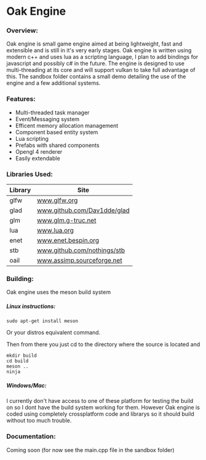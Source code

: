 # Oak Engine
### Overview:
 
Oak engine is small game engine aimed at being lightweight, fast and extensible and is still in it's very early stages. Oak engine is written using modern c++ and uses lua as a scripting language, I plan to add bindings for javascript and possibly c# in the future. The engine is designed to use multi-threading at its core and will support vulkan to take full advantage of this. The sandbox folder contains a small demo detailing the use of the engine and a few additional systems.

### Features:
- Multi-threaded task manager
- Event/Messaging system
- Efficent memory allocation management
- Component based entity system
- Lua scripting
- Prefabs with shared components
- Opengl 4 renderer
- Easily extendable

### Libraries Used:

| Library | Site |
| --- | --- |
| glfw | www.glfw.org |
| glad | www.github.com/Dav1dde/glad |
| glm | www.glm.g-truc.net |
| lua | www.lua.org |
| enet | www.enet.bespin.org |
| stb | www.github.com/nothings/stb |
| oail | www.assimp.sourceforge.net |

### Building:

Oak engine uses the meson build system

##### Linux instructions:
~~~~
sudo apt-get install meson
~~~~
Or your distros equivalent command.

Then from there you just cd to the directory where the source is located and
~~~~
mkdir build
cd build
meson ..
ninja
~~~~

##### Windows/Mac:
 
I currently don't have access to one of these platform for testing the build on so I dont have the build system working for them. However Oak engine is coded using completely crossplatform code and librarys so it should build without too much trouble. 

### Documentation:

Coming soon (for now see the main.cpp file in the sandbox folder) 
